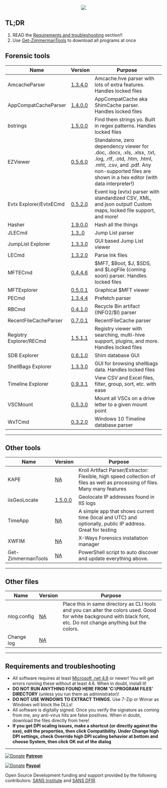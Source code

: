 <p align="center">
  <img src="https://ericzimmerman.github.io/logoSmall.jpg">
</p>


## TL;DR

1. READ the [Requirements and troubleshooting](https://ericzimmerman.github.io/#!index.md#Requirements_and_troubleshooting) section!!
2. Use [Get-ZimmermanTools](https://f001.backblazeb2.com/file/EricZimmermanTools/Get-ZimmermanTools.zip) to download all programs at once

## Forensic tools

|Name  |Version| Purpose| 
|--|--|--
| AmcacheParser | [1.3.4.0](https://f001.backblazeb2.com/file/EricZimmermanTools/AmcacheParser.zip) | Amcache.hve parser with lots of extra features. Handles locked files
| AppCompatCacheParser | [1.4.0.0](https://f001.backblazeb2.com/file/EricZimmermanTools/AppCompatCacheParser.zip)| AppCompatCache aka ShimCache parser. Handles locked files
| bstrings | [ 1.5.0.0](https://f001.backblazeb2.com/file/EricZimmermanTools/bstrings.zip)| Find them strings yo. Built in regex patterns. Handles locked files
| EZViewer | [0.5.6.0](https://f001.backblazeb2.com/file/EricZimmermanTools/EZViewer.zip)| Standalone, zero dependency viewer for .doc, .docx, .xls, .xlsx, .txt, .log, .rtf, .otd, .htm, .html, .mht, .csv, and .pdf. Any non-supported files are shown in a hex editor (with data interpreter!)
| Evtx Explorer/EvtxECmd | [0.5.2.0](https://f001.backblazeb2.com/file/EricZimmermanTools/EvtxExplorer.zip)| Event log (evtx) parser with standardized CSV, XML, and json output! Custom maps, locked file support, and more!
| Hasher | [1.9.0.0](https://f001.backblazeb2.com/file/EricZimmermanTools/hasher.zip)| Hash all the things
| JLECmd | [1.3..0](https://f001.backblazeb2.com/file/EricZimmermanTools/JLECmd.zip)| Jump List parser
| JumpList Explorer | [1.3.3.0](https://f001.backblazeb2.com/file/EricZimmermanTools/JumpListExplorer.zip) | GUI based Jump List viewer 
| LECmd  | [1.3.2.0](https://f001.backblazeb2.com/file/EricZimmermanTools/LECmd.zip) | Parse lnk files
| MFTECmd |[0.4.4.6](https://f001.backblazeb2.com/file/EricZimmermanTools/MFTECmd.zip) | $MFT, $Boot, $J, $SDS, and $LogFile (coming soon) parser. Handles locked files
| MFTExplorer |[0.5.0.1](https://f001.backblazeb2.com/file/EricZimmermanTools/MFTExplorer.zip) | Graphical $MFT viewer
| PECmd  | [1.3.4.4](https://f001.backblazeb2.com/file/EricZimmermanTools/PECmd.zip)| Prefetch parser
| RBCmd  | [0.4.1.0](https://f001.backblazeb2.com/file/EricZimmermanTools/RBCmd.zip)| Recycle Bin artifact (INFO2/$I) parser
| RecentFileCacheParser | [0.7.0.1](https://f001.backblazeb2.com/file/EricZimmermanTools/RecentFileCacheParser.zip) | RecentFileCache parser
| Registry Explorer/RECmd | [1.5.1.1](https://f001.backblazeb2.com/file/EricZimmermanTools/RegistryExplorer_RECmd.zip)| Registry viewer with searching, multi-hive support, plugins, and more. Handles locked files
| SDB Explorer | [0.6.1.0](https://f001.backblazeb2.com/file/EricZimmermanTools/SDBExplorer.zip)| Shim database GUI
| ShellBags Explorer | [1.3.3.0](https://f001.backblazeb2.com/file/EricZimmermanTools/ShellBagsExplorer.zip)| GUI for browsing shellbags data. Handles locked files
| Timeline Explorer | [0.9.3.1](https://f001.backblazeb2.com/file/EricZimmermanTools/TimelineExplorer.zip) | View CSV and Excel files, filter, group, sort, etc. with ease
| VSCMount |[0.5.3.0](https://f001.backblazeb2.com/file/EricZimmermanTools/VSCMount.zip) | Mount all VSCs on a drive letter to a given mount point
| WxTCmd | [0.3.2.0](https://f001.backblazeb2.com/file/EricZimmermanTools/WxTCmd.zip) | Windows 10 Timeline database parser

***

## Other tools

|Name  |Version| Purpose
|--|--|--
| KAPE | [NA](https://learn.duffandphelps.com/kape?utm_campaign=2019_cyberitbn-KAPE-launch&utm_source=kroll&utm_medium=referral&utm_term=kape-gui-blogpost) | Kroll Artifact Parser/Extractor: Flexible, high speed collection of files as well as processing of files. Many many features
| iisGeoLocate | [1.5.0.0](https://f001.backblazeb2.com/file/EricZimmermanTools/iisGeolocate.zip)| Geolocate IP addresses found in IIS logs
| TimeApp | [NA](https://f001.backblazeb2.com/file/EricZimmermanTools/TimeApp.zip)| A simple app that shows current time (local and UTC) and optionally, public IP address. Great for testing
| XWFIM | [NA](https://f001.backblazeb2.com/file/EricZimmermanTools/XWFIM.zip) | X-Ways Forensics installation manager
| Get-ZimmermanTools | [NA](https://f001.backblazeb2.com/file/EricZimmermanTools/Get-ZimmermanTools.zip) | PowerShell script to auto discover and update everything above.



***


## Other files

|Name  |Version| Purpose
|--|--|--
| nlog.config | [NA](https://f001.backblazeb2.com/file/EricZimmermanTools/nlog.config)| Place this in same directory as CLI tools and you can alter the colors used. Good for white background with black font, etc. Do not change anything but the colors.
| Change log | [NA](https://f001.backblazeb2.com/file/EricZimmermanTools/ChangeLog.txt)| 




***
## Requirements and troubleshooting

 - All software requires at least [Microsoft .net 4.6](https://www.microsoft.com/en-us/download/details.aspx?id=48137) or newer! You will get errors running these without at least 4.6. When in doubt, install it!
 - **DO NOT RUN ANYTHING FOUND HERE FROM 'C:\PROGRAM FILES' DIRECTORY** (unless you run them as administrator)!
 - **DO NOT USE WINDOWS TO EXTRACT THINGS.** Use 7-Zip or Winrar as Windows will block the DLLs!
 - All software is digitally signed. Once you verify the signature as coming from me, any anti-virus hits are false positives. When in doubt, download the files directly from here!
 - **If you get DPI scaling issues, make a shortcut (or directly against the exe), edit the properties, then click Compatibility. Under Change high DPI settings, check Override high DPI scaling behavior at bottom and choose System, then click OK out of the dialog**

***
[![Donate](https://ericzimmerman.github.io/Quarter16.png)](https://www.patreon.com/ericzimmerman) **[Patreon](https://www.patreon.com/ericzimmerman)**

[![Donate](https://ericzimmerman.github.io/Quarter16.png)](https://paypal.me/ericrzimmerman) **[Paypal](https://paypal.me/ericrzimmerman)**

Open Source Development funding and support provided by the following contributors: [SANS Institute](http://sans.org/) and [SANS DFIR](http://dfir.sans.org/).
